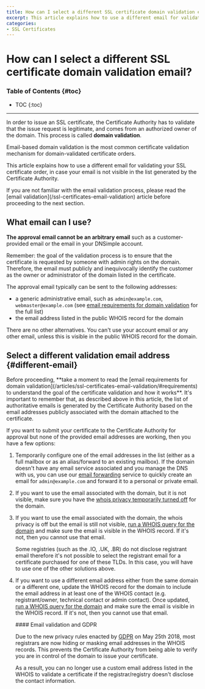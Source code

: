 ```yaml
---
title: How can I select a different SSL certificate domain validation email?
excerpt: This article explains how to use a different email for validating the SSL certificate.
categories:
- SSL Certificates
---
```


# How can I select a different SSL certificate domain validation email?

### Table of Contents {#toc}

* TOC
{:toc}

---

In order to issue an SSL certificate, the Certificate Authority has to validate that the issue request is legitimate, and comes from an authorized owner of the domain. This process is called **domain validation**.

Email-based domain validation is the most common certificate validation mechanism for domain-validated certificate orders.

This article explains how to use a different email for validating your SSL certificate order, in case your email is not visible in the list generated by the Certificate Authority.

<callout>
If you are not familiar with the email validation process, please read the [email validation](/ssl-certificates-email-validation) article before proceeding to the next section.
</callout>


## What email can I use?

**The approval email cannot be an arbitrary email** such as a customer-provided email or the email in your DNSimple account.

<callout>
Remember: the goal of the validation process is to ensure that the certificate is requested by someone with admin rights on the domain. Therefore, the email must publicly and inequivocally identify the customer as the owner or administrator of the domain listed in the certificate.
</callout>

The approval email typically can be sent to the following addresses:

- a generic administrative email, such as `admin@example.com`, `webmaster@example.com` (see [email requirements for domain validation](/articles/ssl-certificates-email-validation/#requirements) for the full list)
- the email address listed in the public WHOIS record for the domain

<warning>
There are no other alternatives. You can't use your account email or any other email, unless this is visible in the public WHOIS record for the domain. 
</warning>


## Select a different validation email address {#different-email}

<callout>
Before proceeding, **take a moment to read the [email requirements for domain validation](/articles/ssl-certificates-email-validation/#requirements) to understand the goal of the certificate validation and how it works**. It's important to remember that, as described above in this article, the list of authoritative emails is generated by the Certificate Authority based on the email addresses publicly associated with the domain attached to the certificate.
</callout>

If you want to submit your certificate to the Certificate Authority for approval but none of the provided email addresses are working, then you have a few options:

1.  Temporarily configure one of the email addresses in the list (either as a full mailbox or as an alias/forward to an existing mailbox). If the domain doesn't have any email service associated and you manage the DNS with us, you can use our [email forwarding](/articles/email-forwarding) service to quickly create an email for `admin@example.com` and forward it to a personal or private email.

1.  If you want to use the email associated with the domain, but it is not visible, make sure you have the [whois privacy temporarily turned off](/articles/ssl-certificates-email-validation/#whois-privacy) for the domain.

1.  If you want to use the email associated with the domain, the whois privacy is off but the email is still not visible, [run a WHOIS query for the domain](https://dnsimple.com/whois) and make sure the email is visible in the WHOIS record. If it's not, then you cannot use that email.

    <note>
    Some registries (such as the .IO, .UK, .BR) do not disclose registrant email therefore it's not possible to select the registrant email for a certificate purchased for one of these TLDs. In this case, you will have to use one of the other solutions above.
    </note>

1.  If you want to use a different email address either from the same domain or a different one, update the WHOIS record for the domain to include the email address in at least one of the WHOIS contact (e.g. registrant/owner, technical contact or admin contact). Once updated, [run a WHOIS query for the domain](https://dnsimple.com/whois) and make sure the email is visible in the WHOIS record. If it's not, then you cannot use that email.

    <warning>
    #### Email validation and GDPR

    Due to the new privacy rules enacted by [GDPR](https://en.wikipedia.org/wiki/General_Data_Protection_Regulation) on May 25th 2018, most registrars are now hiding or masking email addresses in the WHOIS records. This prevents the Certificate Authority from being able to verify you are in control of the domain to issue your certificate.

    As a result, you can no longer use a custom email address listed in the WHOIS to validate a certificate if the registrar/registry doesn't disclose the contact information.
    </warning>
